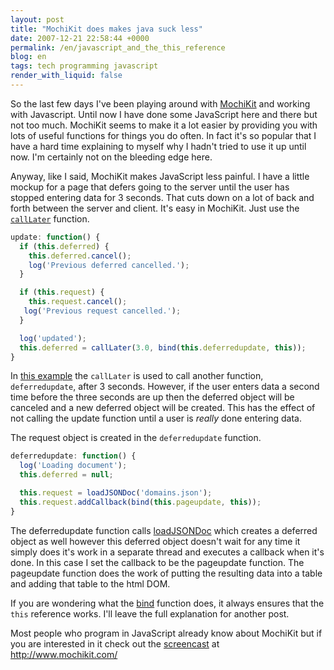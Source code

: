 ```yaml
---
layout: post
title: "MochiKit does makes java suck less"
date: 2007-12-21 22:58:44 +0000
permalink: /en/javascript_and_the_this_reference
blog: en
tags: tech programming javascript
render_with_liquid: false
---
```


So the last few days I've been playing around with
[MochiKit](http://www.mochikit.com/) and working with Javascript. Until now I
have done some JavaScript here and there but not too much. MochiKit seems to
make it a lot easier by providing you with lots of useful functions for things
you do often. In fact it's so popular that I have a hard time explaining to
myself why I hadn't tried to use it up until now. I'm certainly not on the
bleeding edge here.

Anyway, like I said, MochiKit makes JavaScript less painful. I have a little
mockup for a page that defers going to the server until the user has stopped
entering data for 3 seconds. That cuts down on a lot of back and forth between
the server and client. It's easy in MochiKit. Just use the
[`callLater`](http://www.mochikit.com/doc/html/MochiKit/Async.html#fn-calllater)
function.

```javascript
update: function() {
  if (this.deferred) {
    this.deferred.cancel();
    log('Previous deferred cancelled.');
  }

  if (this.request) {
    this.request.cancel();
   log('Previous request cancelled.');
  }

  log('updated');
  this.deferred = callLater(3.0, bind(this.deferredupdate, this));
}
```

In [this example](/assets/demos/files/calllatertest.html) the `callLater` is
used to call another function, `deferredupdate`, after 3 seconds. However, if
the user enters data a second time before the three seconds are up then the
deferred object will be canceled and a new deferred object will be created.
This has the effect of not calling the update function until a user is _really_
done entering data.

The request object is created in the `deferredupdate` function.

```javascript
deferredupdate: function() {
  log('Loading document');
  this.deferred = null;

  this.request = loadJSONDoc('domains.json');
  this.request.addCallback(bind(this.pageupdate, this));
}
```

The deferredupdate function calls
[loadJSONDoc](http://www.mochikit.com/doc/html/MochiKit/Async.html#fn-loadjsondoc)
which creates a deferred object as well however this deferred object doesn't
wait for any time it simply does it's work in a separate thread and executes a
callback when it's done. In this case I set the callback to be the pageupdate
function. The pageupdate function does the work of putting the resulting data
into a table and adding that table to the html DOM.

If you are wondering what the
[bind](http://mochikit.com/doc/html/MochiKit/Base.html#fn-bind) function does,
it always ensures that the `this` reference works. I'll leave the full
explanation for another post.

Most people who program in JavaScript already know about MochiKit but if you
are interested in it check out the
[screencast](http://mochikit.com/screencasts/MochiKit_Intro-1.mov) at
http://www.mochikit.com/
